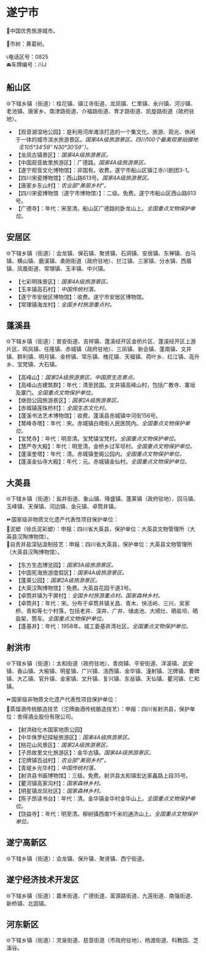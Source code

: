 # 遂宁市  
🏅中国优秀旅游城市。  
  
🌳市树：黄葛树。  
  
📞电话区号：0825  
🚘车牌编号：川J  

## 船山区  
🌐下辖乡镇（街道）：桂花镇、镇江寺街道、龙凤镇、仁里镇、永兴镇、河沙镇、老池镇、唐家乡、南津路街道、介福路街道、育才路街道、凯旋路街道（政府驻地）。  
  
* 【观音湖湿地公园】：是利用河岸滩涂打造的一个集文化、旅游、观光、休闲于一体的城市滨水旅游景区。*国家4A级旅游景区。四川100个最美观景拍摄地（E105°34′59″ N30°30′59″）。*  
* 【龙凤古镇景区】：*国家4A级旅游景区。*  
* 【中国观音故里旅游区】：广德路。*国家4A级旅游景区。*  
* 【遂宁观音文化博物馆】：非国有。收费。遂宁市船山区镇江寺川剧团3-1。  
* 【四川宋瓷博物馆】：西山路613号。*国家4A级旅游景区。*  
* 【唐家乡东山村】：*农业部“美丽乡村”。*  
* 【四川宋瓷博物馆（遂宁市博物馆）】：二级。免费。遂宁市船山区西山路613号。  
* 【广德寺】：年代：宋至清。船山区广德路的卧龙山上。*全国重点文物保护单位。*  
  
## 安居区  
🌐下辖乡镇（街道）：会龙镇、保石镇、聚贤镇、石洞镇、安居镇、东禅镇、白马镇、横山镇、磨溪镇、柔刚街道（政府驻地）、拦江镇、三家镇、分水镇、西眉镇、凤凰街道、常理镇、玉丰镇、中兴镇。  
  
* 【七彩明珠景区】：*国家4A级旅游景区。*  
* 【玉丰镇高石村】：*中国传统村落。*  
* 【遂宁市安居区博物馆】：收费。遂宁市安居区博物馆。  
* 【常理镇海龙村】：*全国乡村旅游重点村。*  

## 蓬溪县  
🌐下辖乡镇（街道）：普安街道、吉祥镇、蓬溪经开区金桥片区、蓬溪经开区上游片区、鸣凤镇、任隆镇、赤城镇（政府驻地）、三凤镇、新会镇、蓬南镇、文井镇、群利镇、明月镇、金桥镇、常乐镇、槐花镇、天福镇、荷叶乡、红江镇、高升乡、宝梵镇、大石镇。  
  
* 【高峰山】：*国家2A级旅游景区。中国原生态景点。*  
* 【高峰山古建筑群】：年代：清至民国。文井镇高峰山村，包括广教寺、寨垣及寨门。*全国重点文物保护单位。*  
* 【继勋公园旅游景区】：*国家2A级旅游景区。*  
* 【赤城镇莲珠桥村】：*全国生态文化村。*  
* 【蓬溪书法艺术博物馆】：收费。蓬溪县赤城镇中河街156号。  
* 【鹫峰寺塔】：年代：宋。赤城镇白塔街人民医院内。*全国重点文物保护单位。*  
* 【宝梵寺】：年代：明至清。宝梵镇宝梵村。*全国重点文物保护单位。*  
* 【慧严寺大殿】：年代：明至清。金桥乡过军坝村。*全国重点文物保护单位。*  
* 【蓬溪奎塔】：年代：清。赤城镇奎阁公园内。*全国重点文物保护单位。*  
* 【蓬溪金仙寺大殿】：年代：元。赤城镇金仙村。*全国重点文物保护单位。*  

## 大英县  
🌐下辖乡镇（街道）：盐井街道、象山镇、降盛镇、蓬莱镇（政府驻地）、回马镇、玉峰镇、天保镇、河边镇、金元镇、卓筒井镇。  
  
⏩国家级非物质文化遗产代表性项目保护单位：  
🔸泥塑（徐氏泥彩塑）：申报：四川省大英县，保护单位：大英县文物管理所（大英县汉陶博物馆）。  
🔸自贡井盐深钻汲制技艺：申报：四川省大英县，保护单位：大英县文物管理所（大英县汉陶博物馆）。    
  
* 【东方生态博览园】：*国家3A级旅游景区。*  
* 【中国死海旅游度假区】：*国家4A级旅游景区。*  
* 【蓬莱公园】：*国家2A级旅游景区。*  
* 【大英汉陶博物馆】：免费。大英县花园干道3号。  
* 【卓筒井镇为干屏村】：*全国乡村旅游重点村。国家森林乡村。*  
* 【卓筒井】：年代：宋。分布于卓筒井镇关昌、青木、快活岭、三兴、吴家桥、青和等七个村落，包括老井、深井、广井、储卤池、大顺灶、晒盐坝、晒盐架、筒车。*全国重点文物保护单位。*  
* 【蓬基井】：年代：1958年。城工委基井湾社区。*全国重点文物保护单位。*  
  
## 射洪市  
🌐下辖乡镇（街道）：太和街道（政府驻地）、青岗镇、平安街道、洋溪镇、武安镇、香山镇、大榆镇、明星镇、广兴镇、涪西镇、金华镇、潼射镇、沱牌镇、曹碑镇、大乙镇、官升镇、金家镇、文升镇、复兴镇、东岳镇、天仙镇、瞿河镇、仁和镇。  
  
⏩国家级非物质文化遗产代表性项目保护单位：  
🔸蒸馏酒传统酿造技艺（沱牌曲酒传统酿造技艺）：申报：四川省射洪县，保护单位：舍得酒业股份有限公司。    
  
* 【射洪硅化木国家地质公园】  
* 【中华侏罗纪探秘旅游区】：*国家4A级旅游景区。*  
* 【桃花山风景区】：*国家2A级旅游景区。*  
* 【子昂故里文化旅游区】：金华古镇。*国家4A级旅游景区。*  
* 【沱牌镇百战村】：*农业部“美丽乡村”。*  
* 【青堤乡光华村】：*中国传统村落。*  
* 【射洪县书画博物馆】：三级。免费。射洪县太和镇宏达家鑫路上段35号。  
* 【瞿河镇高家沟村】：*国家森林乡村。*  
* 【明星镇龙凤社区】：*国家森林乡村。*  
* 【陈子昂读书台】：年代：清。金华镇金华村金华山上。*全国重点文物保护单位。*  
* 【饶益寺】：年代：明至清。柳树镇西南1千米的通济山上。*全国重点文物保护单位。*  
  
## 遂宁高新区  
🌐下辖乡镇（街道）：会龙镇、保升镇、聚贤镇、西宁街道。  
  
## 遂宁经济技术开发区  
🌐下辖乡镇（街道）：嘉禾街道、广德街道、富源路街道、九莲街道、南强街道、新桥镇、北固镇。  

## 河东新区  
🌐下辖乡镇（街道）：灵泉街道、慈音街道（市政府驻地）、杨渡街道、科教园、芝溪谷。  